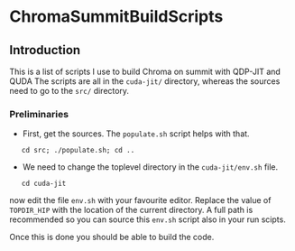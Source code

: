 # ChromaSummitBuildScripts

## Introduction

This is a list of scripts I use to build Chroma on summit with QDP-JIT and QUDA
The scripts are all in the `cuda-jit/` directory, whereas the sources need to go to the `src/` directory. 

### Preliminaries
 * First, get the sources. The `populate.sh` script helps with that. 
 ```bash$
    cd src; ./populate.sh; cd ..
 ```
 * We need to change the toplevel directory in the `cuda-jit/env.sh` file.
 ```bash$
    cd cuda-jit
 ```
   now edit the file `env.sh` with your favourite editor. Replace the value of `TOPDIR_HIP` with the location
   of the current directory. A full path is recommended so you can source this  `env.sh` script also in your run scipts.
 
 Once this is done you should be able to build the code.
